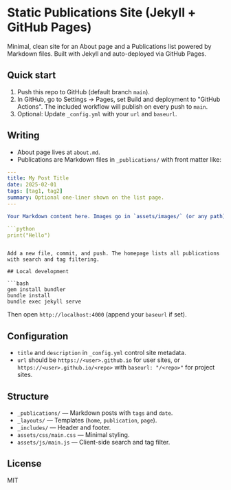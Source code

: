 # Static Publications Site (Jekyll + GitHub Pages)

Minimal, clean site for an About page and a Publications list powered by Markdown files. Built with Jekyll and auto-deployed via GitHub Pages.

## Quick start

1. Push this repo to GitHub (default branch `main`).
2. In GitHub, go to Settings → Pages, set Build and deployment to "GitHub Actions". The included workflow will publish on every push to `main`.
3. Optional: Update `_config.yml` with your `url` and `baseurl`.

## Writing

- About page lives at `about.md`.
- Publications are Markdown files in `_publications/` with front matter like:

```yaml
---
title: My Post Title
date: 2025-02-01
tags: [tag1, tag2]
summary: Optional one-liner shown on the list page.
---

Your Markdown content here. Images go in `assets/images/` (or any path) and code blocks are supported:

```python
print("Hello")
```
```

Add a new file, commit, and push. The homepage lists all publications with search and tag filtering.

## Local development

```bash
gem install bundler
bundle install
bundle exec jekyll serve
```

Then open `http://localhost:4000` (append your `baseurl` if set).

## Configuration

- `title` and `description` in `_config.yml` control site metadata.
- `url` should be `https://<user>.github.io` for user sites, or `https://<user>.github.io/<repo>` with `baseurl: "/<repo>"` for project sites.

## Structure

- `_publications/` — Markdown posts with `tags` and `date`.
- `_layouts/` — Templates (`home`, `publication`, `page`).
- `_includes/` — Header and footer.
- `assets/css/main.css` — Minimal styling.
- `assets/js/main.js` — Client-side search and tag filter.
## License

MIT